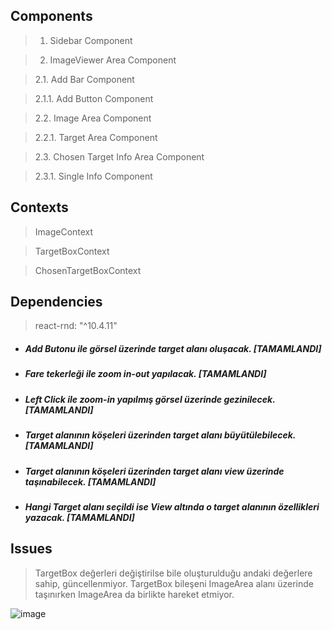 ## Components
> 1. Sidebar Component

> 2. ImageViewer Area Component

> 2.1. Add Bar Component 

> 2.1.1. Add Button Component

> 2.2. Image Area Component

> 2.2.1. Target Area Component

> 2.3. Chosen Target Info Area Component

> 2.3.1. Single Info Component

## Contexts
> ImageContext

> TargetBoxContext

> ChosenTargetBoxContext

## Dependencies
> react-rnd: "^10.4.11"


* #####  Add Butonu ile görsel üzerinde target alanı oluşacak.  [TAMAMLANDI]

* #####  Fare tekerleği ile zoom in-out yapılacak. [TAMAMLANDI]

* #####  Left Click ile zoom-in yapılmış görsel üzerinde gezinilecek. [TAMAMLANDI]

* #####  Target alanının köşeleri üzerinden target alanı büyütülebilecek. [TAMAMLANDI]

* #####  Target alanının köşeleri üzerinden target alanı view üzerinde taşınabilecek. [TAMAMLANDI]

* #####  Hangi Target alanı seçildi ise View altında o target alanının özellikleri yazacak. [TAMAMLANDI]

## Issues
> TargetBox değerleri değiştirilse bile oluşturulduğu andaki değerlere sahip, güncellenmiyor.
> TargetBox bileşeni ImageArea alanı üzerinde taşınırken ImageArea da birlikte hareket etmiyor.


![image](https://github.com/RobsenRobotics/internship-react-demos/assets/72024578/8c07b16e-0d20-4f7f-bc40-59e8d4d9a4e9)



